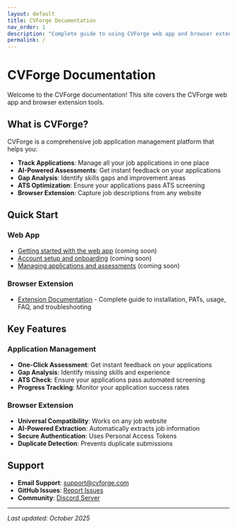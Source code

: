 ```yaml
---
layout: default
title: CVForge Documentation
nav_order: 1
description: "Complete guide to using CVForge web app and browser extension"
permalink: /
---
```


# CVForge Documentation

Welcome to the CVForge documentation! This site covers the CVForge web app and browser extension tools.

## What is CVForge?

CVForge is a comprehensive job application management platform that helps you:
- **Track Applications**: Manage all your job applications in one place
- **AI-Powered Assessments**: Get instant feedback on your applications
- **Gap Analysis**: Identify skills gaps and improvement areas
- **ATS Optimization**: Ensure your applications pass ATS screening
- **Browser Extension**: Capture job descriptions from any website

## Quick Start

### Web App
- [Getting started with the web app](getting-started/) (coming soon)
- [Account setup and onboarding](getting-started/) (coming soon)
- [Managing applications and assessments](user-guides/) (coming soon)

### Browser Extension
- [Extension Documentation](extension/) - Complete guide to installation, PATs, usage, FAQ, and troubleshooting

## Key Features

### Application Management
- **One-Click Assessment**: Get instant feedback on your applications
- **Gap Analysis**: Identify missing skills and experience
- **ATS Check**: Ensure your applications pass automated screening
- **Progress Tracking**: Monitor your application success rates

### Browser Extension
- **Universal Compatibility**: Works on any job website
- **AI-Powered Extraction**: Automatically extracts job information
- **Secure Authentication**: Uses Personal Access Tokens
- **Duplicate Detection**: Prevents duplicate submissions

## Support

- **Email Support**: [support@cvforge.com](mailto:support@cvforge.com)
- **GitHub Issues**: [Report Issues](https://github.com/yourusername/cvforge/issues)
- **Community**: [Discord Server](https://discord.gg/cvforge)

---

*Last updated: October 2025*
